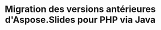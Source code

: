 ---
title: Migration des versions antérieures d'Aspose.Slides pour PHP via Java
type: docs
weight: 320
url: /fr/php-java/migration-from-earlier-versions-of-aspose-slides-for-java/
---